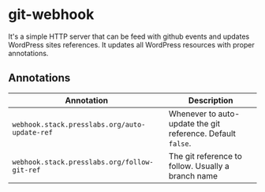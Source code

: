 git-webhook
===

It's a simple HTTP server that can be feed with github events and updates
WordPress sites references. It updates all WordPress resources with proper
annotations.

## Annotations

| Annotation                                    | Description                                                 |
| ---                                           | ---                                                         |
| `webhook.stack.presslabs.org/auto-update-ref` | Whenever to auto-update the git reference. Default `false`. |
| `webhook.stack.presslabs.org/follow-git-ref`  | The git reference to follow. Usually a branch name          |
